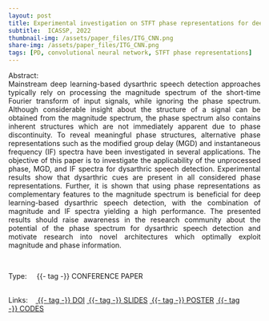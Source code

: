 ```yaml
---
layout: post
title: Experimental investigation on STFT phase representations for deep learning-based dysarthric speech detection
subtitle:  ICASSP, 2022
thumbnail-img: /assets/paper_files/ITG_CNN.png
share-img: /assets/paper_files/ITG_CNN.png
tags: [PD, convolutional neural network, STFT phase representations]
---
```


<p align="justify">
Abstract:<br />
Mainstream deep learning-based dysarthric speech detection approaches typically rely on processing the magnitude spectrum of the short-time Fourier transform of input signals, while ignoring the
phase spectrum. Although considerable insight about the structure
of a signal can be obtained from the magnitude spectrum, the phase
spectrum also contains inherent structures which are not immediately apparent due to phase discontinuity. To reveal meaningful
phase structures, alternative phase representations such as the modified group delay (MGD) and instantaneous frequency (IF) spectra have been investigated in several applications. The objective of this
paper is to investigate the applicability of the unprocessed phase,
MGD, and IF spectra for dysarthric speech detection. Experimental
results show that dysarthric cues are present in all considered phase
representations. Further, it is shown that using phase representations
as complementary features to the magnitude spectrum is beneficial for deep learning-based dysarthric speech detection, with the
combination of magnitude and IF spectra yielding a high performance. The presented results should raise awareness in the research
community about the potential of the phase spectrum for dysarthric
speech detection and motivate research into novel architectures
which optimally exploit magnitude and phase information.
</p>

<br />


<span>Type:&nbsp;&nbsp;&nbsp;</span>
<a class="btn btn-outline-success"><i class="fas fa-book-open" aria-hidden="true"></i>&nbsp;{{- tag -}}&nbsp;CONFERENCE PAPER</a>
<br />
<br />


<span>Links:&nbsp;&nbsp;&nbsp;</span>
<a href="https://ieeexplore.ieee.org/abstract/document/9747205" class="btn btn-outline-success"><i class="fas fa-link" aria-hidden="true"></i>&nbsp;{{- tag -}}&nbsp;DOI</a>
<a href="https://github.com/PJanbakhshi/Pjanbakhshi.github.io/blob/master/docs/ICASSP_2022.pdf" class="btn btn-outline-success"><i class="far fa-file-pdf" aria-hidden="true"></i>&nbsp;{{- tag -}}&nbsp;SLIDES</a>
<a href="https://github.com/PJanbakhshi/Pjanbakhshi.github.io/blob/master/docs/ICASSP_2022_poster.pdf" class="btn btn-outline-success"><i class="far fa-file-pdf" aria-hidden="true"></i>&nbsp;{{- tag -}}&nbsp;POSTER</a>
<a href="" class="btn btn-outline-success"><i class="fas fa-code" aria-hidden="true"></i>&nbsp;{{- tag -}}&nbsp;CODES</a>
<!--
<a href="https://ieeexplore.ieee.org/abstract/document/9054765" class="btn btn-outline-success"><i class="fas fa-link" aria-hidden="true"></i>&nbsp;{{- tag -}}&nbsp;DOI</a>
<a href="https://github.com/PJanbakhshi/Pjanbakhshi.github.io/blob/master/docs/PESTO-S_slides.pdf" class="btn btn-outline-success"><i class="far fa-file-pdf" aria-hidden="true"></i>&nbsp;{{- tag -}}&nbsp;SLIDES</a> 
-->



